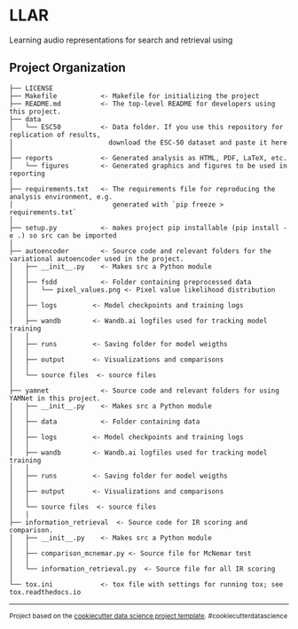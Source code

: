 LLAR
==============================

Learning audio representations for search and retrieval using

Project Organization
------------

    ├── LICENSE
    ├── Makefile           <- Makefile for initializing the project
    ├── README.md          <- The top-level README for developers using this project.
    ├── data
    │   └── ESC50          <- Data folder. If you use this repository for replication of results, 
    │                        download the ESC-50 dataset and paste it here
    │
    ├── reports            <- Generated analysis as HTML, PDF, LaTeX, etc.
    │   └── figures        <- Generated graphics and figures to be used in reporting
    │
    ├── requirements.txt   <- The requirements file for reproducing the analysis environment, e.g.
    │                         generated with `pip freeze > requirements.txt`
    │
    ├── setup.py           <- makes project pip installable (pip install -e .) so src can be imported
    │
    ├── autoencoder        <- Source code and relevant folders for the variational autoencoder used in the project.
    │   ├── __init__.py    <- Makes src a Python module
    │   │
    │   ├── fsdd           <- Folder containing preprocessed data
    │   │   └── pixel_values.png <- Pixel value likelihood distribution
    │   │
    │   ├── logs         <- Model checkpoints and training logs
    │   │
    │   ├── wandb        <- Wandb.ai logfiles used for tracking model training
    │   │
    │   ├── runs         <- Saving folder for model weigths
    │   │
    │   ├── output       <- Visualizations and comparisons
    │   │
    │   └── source files  <- source files
    │
    ├── yamnet             <- Source code and relevant folders for using YAMNet in this project.
    │   ├── __init__.py    <- Makes src a Python module
    │   │
    │   ├── data           <- Folder containing data
    │   │
    │   ├── logs         <- Model checkpoints and training logs
    │   │
    │   ├── wandb        <- Wandb.ai logfiles used for tracking model training
    │   │
    │   ├── runs         <- Saving folder for model weigths
    │   │
    │   ├── output       <- Visualizations and comparisons
    │   │
    │   └── source files  <- source files
    │   │
    ├── information_retrieval  <- Source code for IR scoring and comparison.
    │   ├── __init__.py    <- Makes src a Python module
    │   │
    │   ├── comparison_mcnemar.py <- Source file for McNemar test
    │   │
    │   └── information_retrieval.py  <- Source file for all IR scoring
    │
    └── tox.ini            <- tox file with settings for running tox; see tox.readthedocs.io


--------

<p><small>Project based on the <a target="_blank" href="https://drivendata.github.io/cookiecutter-data-science/">cookiecutter data science project template</a>. #cookiecutterdatascience</small></p>
